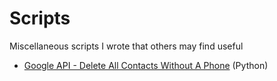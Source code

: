 # Scripts

Miscellaneous scripts I wrote that others may find useful

* [Google API - Delete All Contacts Without A Phone](google_api_delete_contacts_with_no_phone/) (Python)
